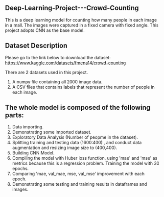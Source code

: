 ## Deep-Learning-Project---Crowd-Counting

This is a deep learning model for counting how many people in each image in a mall. The images were captured in a fixed camera with fixed angle. This project adopts CNN as the base model.

## Dataset Description
Please go to the link below to download the dataset:
https://www.kaggle.com/datasets/fmena14/crowd-counting

There are 2 datasets used in this project. 

1. A numpy file containing all 2000 image data.
2. A CSV files that contains labels that represent the number of people in each image.

## The whole model is composed of the following parts:

1. Data importing.
2. Demonstrating some imported dataset.
3. Exploratory Data Analysis (Number of peopme in the dataset).
4. Splitting training and testing data (1600:400) , and conduct data augmentation and resizing image size to (400,400).
5. Building CNN Model.
6. Compiling the model with Huber loss function, using 'mae' and 'mse' as metrics because this is a regression problem. Training the model with 30 epochs.
7. Comparing 'mae, val_mae, mse, val_mse' improvement with each epoch.
8. Demonstrating some testing and training results in dataframes and images.
